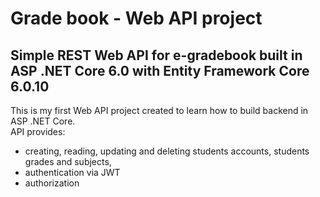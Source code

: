 # Grade book - Web API project

## Simple REST Web API for e-gradebook built in ASP .NET Core 6.0 with Entity Framework Core 6.0.10

This is my first Web API project created to learn how to build backend in ASP .NET Core. 
</br>
API provides:
* creating, reading, updating and deleting students accounts, students grades and subjects,
* authentication via JWT
* authorization

